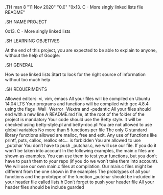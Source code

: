 .TH man 8 "11 Nov 2020" "0.0" "0x13. C - More singly linked lists file README"

.SH NAME PROJECT

0x13. C - More singly linked lists

.SH LEARNING OBJETIVES

At the end of this project, you are expected to be able to explain to anyone, without the help of Google:

.SH GENERAL

How to use linked lists
Start to look for the right source of information without too much help

.SH REQUERIMENTS

Allowed editors: vi, vim, emacs
All your files will be compiled on Ubuntu 14.04 LTS
Your programs and functions will be compiled with gcc 4.8.4 using the flags -Wall -Werror -Wextra and -pedantic
All your files should end with a new line
A README.md file, at the root of the folder of the project is mandatory
Your code should use the Betty style. It will be checked using betty-style.pl and betty-doc.pl
You are not allowed to use global variables
No more than 5 functions per file
The only C standard library functions allowed are malloc, free and exit. Any use of functions like printf, 
puts, calloc, realloc etc… is forbidden
You are allowed to use _putchar
You don’t have to push _putchar.c, we will use our file. If you do it won’t be taken into account
In the following examples, the main.c files are shown as examples. You can use them to test your functions, 
but you don’t have to push them to your repo (if you do we won’t take them into account). We will use our own main.c 
files at compilation. Our main.c files might be different from the one shown in the examples
The prototypes of all your functions and the prototype of the function _putchar should be included in your header 
file called lists.h
Don’t forget to push your header file
All your header files should be include guarded
